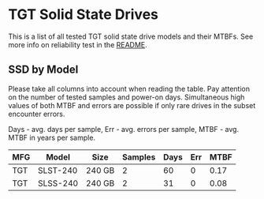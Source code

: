 TGT Solid State Drives
======================

This is a list of all tested TGT solid state drive models and their MTBFs. See
more info on reliability test in the [README](https://github.com/linuxhw/SMART).

SSD by Model
------------

Please take all columns into account when reading the table. Pay attention on the
number of tested samples and power-on days. Simultaneous high values of both MTBF
and errors are possible if only rare drives in the subset encounter errors.

Days - avg. days per sample,
Err  - avg. errors per sample,
MTBF - avg. MTBF in years per sample.

| MFG       | Model              | Size   | Samples | Days  | Err   | MTBF |
|-----------|--------------------|--------|---------|-------|-------|------|
| TGT       | SLST-240           | 240 GB | 2       | 60    | 0     | 0.17   |
| TGT       | SLSS-240           | 240 GB | 2       | 31    | 0     | 0.08   |
